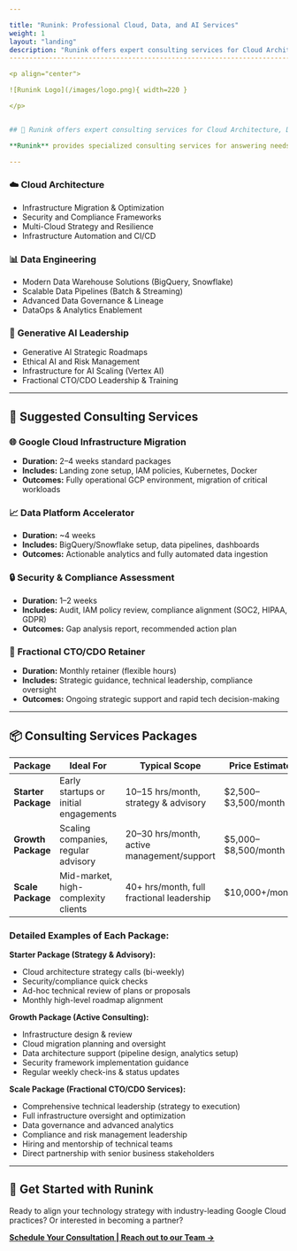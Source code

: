 ```yaml
---

title: "Runink: Professional Cloud, Data, and AI Services"
weight: 1
layout: "landing"
description: "Runink offers expert consulting services for Cloud Architecture, Data Engineering, and Generative AI Leadership."
---------------------------------------------------------------------------------------------------------------------------------------------------------------------------------

<p align="center">

![Runink Logo](/images/logo.png){ width=220 }

</p>


## 🚀 Runink offers expert consulting services for Cloud Architecture, Data Engineering, and Generative AI Leadership.

**Runink** provides specialized consulting services for answering needs on Secure Multi-Cloud or Hybrid-Cloud Architecture, Data Wrangling and Presentation, and Generative AI Maturity Business Onboarding. Accelerate your journey to secure, scalable, and governance-driven cloud and data environments.

---
```


### ☁️ **Cloud Architecture**

* Infrastructure Migration & Optimization
* Security and Compliance Frameworks
* Multi-Cloud Strategy and Resilience
* Infrastructure Automation and CI/CD

### 📊 **Data Engineering**

* Modern Data Warehouse Solutions (BigQuery, Snowflake)
* Scalable Data Pipelines (Batch & Streaming)
* Advanced Data Governance & Lineage
* DataOps & Analytics Enablement

### 🤖 **Generative AI Leadership**

* Generative AI Strategic Roadmaps
* Ethical AI and Risk Management
* Infrastructure for AI Scaling (Vertex AI)
* Fractional CTO/CDO Leadership & Training

---

## 📌 Suggested Consulting Services

### 🌐 **Google Cloud Infrastructure Migration**

* **Duration:** 2–4 weeks standard packages
* **Includes:** Landing zone setup, IAM policies, Kubernetes, Docker
* **Outcomes:** Fully operational GCP environment, migration of critical workloads

### 📈 **Data Platform Accelerator**

* **Duration:** \~4 weeks
* **Includes:** BigQuery/Snowflake setup, data pipelines, dashboards
* **Outcomes:** Actionable analytics and fully automated data ingestion

### 🔒 **Security & Compliance Assessment**

* **Duration:** 1–2 weeks
* **Includes:** Audit, IAM policy review, compliance alignment (SOC2, HIPAA, GDPR)
* **Outcomes:** Gap analysis report, recommended action plan

### 💼 **Fractional CTO/CDO Retainer**

* **Duration:** Monthly retainer (flexible hours)
* **Includes:** Strategic guidance, technical leadership, compliance oversight
* **Outcomes:** Ongoing strategic support and rapid tech decision-making

---

## 📦 Consulting Services Packages

| Package             | Ideal For                             | Typical Scope                              | Price Estimate        |
| ------------------- | ------------------------------------- | ------------------------------------------ | --------------------- |
| **Starter Package** | Early startups or initial engagements | 10–15 hrs/month, strategy & advisory       | \$2,500–\$3,500/month |
| **Growth Package**  | Scaling companies, regular advisory   | 20–30 hrs/month, active management/support | \$5,000–\$8,500/month |
| **Scale Package**   | Mid-market, high-complexity clients   | 40+ hrs/month, full fractional leadership  | \$10,000+/month       |

### **Detailed Examples of Each Package:**

**Starter Package (Strategy & Advisory):**

* Cloud architecture strategy calls (bi-weekly)
* Security/compliance quick checks
* Ad-hoc technical review of plans or proposals
* Monthly high-level roadmap alignment

**Growth Package (Active Consulting):**

* Infrastructure design & review
* Cloud migration planning and oversight
* Data architecture support (pipeline design, analytics setup)
* Security framework implementation guidance
* Regular weekly check-ins & status updates

**Scale Package (Fractional CTO/CDO Services):**

* Comprehensive technical leadership (strategy to execution)
* Full infrastructure oversight and optimization
* Data governance and advanced analytics
* Compliance and risk management leadership
* Hiring and mentorship of technical teams
* Direct partnership with senior business stakeholders

---

## 🌟 Get Started with Runink

Ready to align your technology strategy with industry-leading Google Cloud practices? Or interested in becoming a partner?

[**Schedule Your Consultation | Reach out to our Team →**](/contact)
